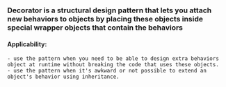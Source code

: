 ### Decorator is a structural design pattern that lets you attach new behaviors to objects by placing these objects inside special wrapper objects that contain the behaviors

#### Applicability:
    - use the pattern when you need to be able to design extra behaviors object at runtime without breaking the code that uses these objects.
    - use the pattern when it's awkward or not possible to extend an object's behavior using inheritance.

